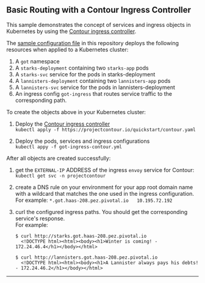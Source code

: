 ## Basic Routing with a Contour Ingress Controller

This sample demonstrates the concept of services and ingress objects in Kubernetes by using the [Contour ingress controller](https://projectcontour.io/).

The [sample configuration file](./media-ingress-nginx.yml) in this repository deploys the following resources when applied to a Kubernetes cluster:

1. A `got` namespace
1. A `starks-deployment` containing two `starks-app` pods 
1. A `starks-svc` service for the pods in starks-deployment
1. A `lannisters-deployment` containing two `lannisters-app` pods
1. A `lannisters-svc` service for the pods in lannisters-deployment
1. An ingress config `got-ingress` that routes service traffic to the corresponding path. 

To create the objects above in your Kubernetes cluster:

1. Deploy the [Contour ingress controller](https://github.com/projectcontour/contour/blob/master/examples/contour/README.md#deploy-contour)  
   `kubectl apply -f https://projectcontour.io/quickstart/contour.yaml`

1. Deploy the pods, services and ingress configurations  
   `kubectl appy -f got-ingress-contour.yml`


After all objects are created successfully:

1. get the `EXTERNAL-IP` ADDRESS of the ingress `envoy` service for Contour: `kubectl get svc -n projectcontour`

1. create a DNS rule on your environment for your app root domain name with a wildcard that matches the one used in the ingress configuration.  
  For example:  `*.got.haas-208.pez.pivotal.io   10.195.72.192`  

1. curl the configured ingress paths. You should get the corresponding service's response.  
   For example:  
   ```
   $ curl http://starks.got.haas-208.pez.pivotal.io
     <!DOCTYPE html><html><body><h1>Winter is coming! - 172.24.46.4</h1></body></html>

   $ curl http://lannisters.got.haas-208.pez.pivotal.io
     <!DOCTYPE html><html><body><h1>A Lannister always pays his debts! - 172.24.46.2</h1></body></html>  
   ```   

---


